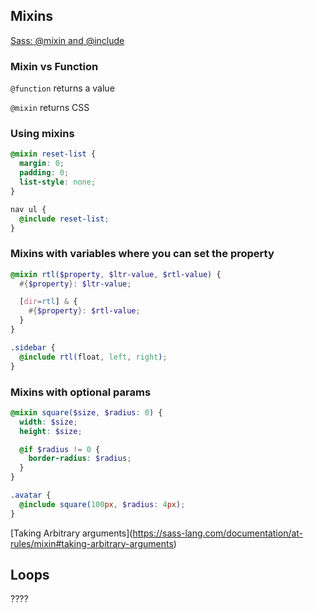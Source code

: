 ## Mixins

[Sass: @mixin and @include](https://sass-lang.com/documentation/at-rules/mixin)

### Mixin vs Function

`@function` returns a value

`@mixin` returns CSS


### Using mixins

```scss
@mixin reset-list {
  margin: 0;
  padding: 0;
  list-style: none;
}

nav ul {
  @include reset-list;
}
```


### Mixins with variables where you can set the property

```scss
@mixin rtl($property, $ltr-value, $rtl-value) {
  #{$property}: $ltr-value;

  [dir=rtl] & {
    #{$property}: $rtl-value;
  }
}

.sidebar {
  @include rtl(float, left, right);
}
```

### Mixins with optional params

```scss
@mixin square($size, $radius: 0) {
  width: $size;
  height: $size;

  @if $radius != 0 {
    border-radius: $radius;
  }
}

.avatar {
  @include square(100px, $radius: 4px);
}
```

[Taking Arbitrary arguments[]()](https://sass-lang.com/documentation/at-rules/mixin#taking-arbitrary-arguments)

## Loops

????
